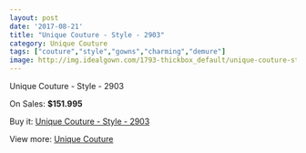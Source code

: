 ```yaml
---
layout: post
date: '2017-08-21'
title: "Unique Couture - Style - 2903"
category: Unique Couture
tags: ["couture","style","gowns","charming","demure"]
image: http://img.idealgown.com/1793-thickbox_default/unique-couture-style-2903.jpg
---
```

Unique Couture - Style - 2903

On Sales: **$151.995**
<a href="https://www.idealgown.com/en/unique-couture/845-unique-couture-style-2903.html"><amp-img layout="responsive" width="600" height="600" src="//img.idealgown.com/1793-thickbox_default/unique-couture-style-2903.jpg" alt="Unique Couture - Style - 2903 0" /></a>
<a href="https://www.idealgown.com/en/unique-couture/845-unique-couture-style-2903.html"><amp-img layout="responsive" width="600" height="600" src="//img.idealgown.com/1794-thickbox_default/unique-couture-style-2903.jpg" alt="Unique Couture - Style - 2903 1" /></a>

Buy it: [Unique Couture - Style - 2903](https://www.idealgown.com/en/unique-couture/845-unique-couture-style-2903.html "Unique Couture - Style - 2903")

View more: [Unique Couture](https://www.idealgown.com/en/11-unique-couture "Unique Couture")